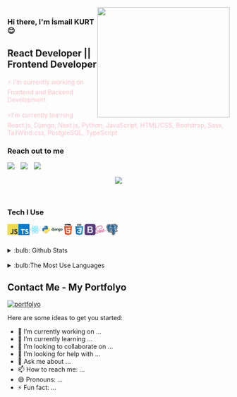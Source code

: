 <img src="https://media.giphy.com/media/7qV3yswT0K8hi/giphy.gif" align="right" width="300" height="250" >

### Hi there,  I'm İsmail KURT :blush: 
 
## React Developer || Frontend Developer

<font color="pink">⚡ I’m currently working on Frontend and Backend Development</font>
<br/>
<br/>
<font color="pink">⚡I’m currently learning React.js, Django, Next.js, Python, JavaScript, HTML/CSS, Bootstrap, Sass, TailWind.css, PostgreSQL, TypeScript</font>

### Reach out to me

[<img width="30" src="https://unpkg.com/simple-icons@v8/icons/linkedin.svg" align="left" />][linkedin]
[<img width="30" src="https://unpkg.com/simple-icons@v8/icons/gmail.svg" align="left" />][gmail]
[<img width="30" src="https://unpkg.com/simple-icons@v8/icons/github.svg" align="left" />][github]

<br/>

[linkedin]: https://www.linkedin.com/in/kurtismail/
[github]: https://github.com/kurtismail
[gmail]: ismailkurtlojistik@gmail.com




<p align="center">
  <img src="https://rishavanand.github.io/static/images/greetings.gif" align="center" style="width: 50%" />
</p>
<br/>

### Tech I Use

<img align="left" src="https://raw.githubusercontent.com/github/explore/7456fdff59816d37ef383a6c8f32a26ff7332db2/topics/javascript/javascript.png" width="25" height="25">
<img align="left" src="https://raw.githubusercontent.com/github/explore/7456fdff59816d37ef383a6c8f32a26ff7332db2/topics/typescript/typescript.png" width="25" height="25">
<img align="left" src="https://raw.githubusercontent.com/github/explore/7456fdff59816d37ef383a6c8f32a26ff7332db2/topics/react/react.png" width="25" height="25">
<img align="left" src="https://raw.githubusercontent.com/github/explore/7456fdff59816d37ef383a6c8f32a26ff7332db2/topics/python/python.png" width="25" height="25">
<img align="left" src="https://raw.githubusercontent.com/github/explore/7456fdff59816d37ef383a6c8f32a26ff7332db2/topics/django/django.png" width="25" height="25">
<img align="left" src="https://raw.githubusercontent.com/github/explore/7456fdff59816d37ef383a6c8f32a26ff7332db2/topics/html/html.png" width="25" height="25">
<img align="left" src="https://raw.githubusercontent.com/github/explore/7456fdff59816d37ef383a6c8f32a26ff7332db2/topics/css/css.png" width="25" height="25">
<img align="left" src="https://raw.githubusercontent.com/github/explore/7456fdff59816d37ef383a6c8f32a26ff7332db2/topics/bootstrap/bootstrap.png" width="25" height="25">
<img align="left" src="https://raw.githubusercontent.com/github/explore/7456fdff59816d37ef383a6c8f32a26ff7332db2/topics/sass/sass.png" width="25" height="25">
<img align="left" src="https://raw.githubusercontent.com/github/explore/7456fdff59816d37ef383a6c8f32a26ff7332db2/topics/postgresql/postgresql.png" width="25" height="25">

<br/>
<br/>
<br/>

<details>
<summary>:bulb: Github Stats</summary>
<img src="https://github-readme-stats.vercel.app/api?username=kurtismail&theme=radical">
</details>
<br>

<details>
<summary>:bulb:The Most Use Languages</summary>
<img src="https://github-readme-stats.vercel.app/api/top-langs/?username=kurtismail&layout=donut-vertical">
</details>

## Contact Me - My Portfolyo

<p align="left">
  <a href="https://portfolyo-dmft80lqa-kurtismail.vercel.app/" target="_blank">
    <img src="https://media.licdn.com/dms/image/D4D35AQHaO4Byb4faPA/profile-framedphoto-shrink_200_200/0/1683618935797?e=1685127600&v=beta&t=mjwwsAm7844pdP9wnvw3sdrR_SLocJI37pVjExk6W-Q" alt="portfolyo" width="50" height="50" />
  </a>
<br/>


Here are some ideas to get you started:

- 🔭 I’m currently working on ...
- 🌱 I’m currently learning ...
- 👯 I’m looking to collaborate on ...
- 🤔 I’m looking for help with ...
- 💬 Ask me about ...
- 📫 How to reach me: ...
- 😄 Pronouns: ...
- ⚡ Fun fact: ...

